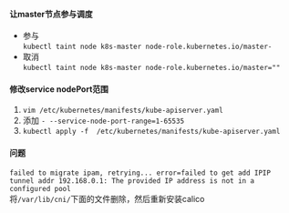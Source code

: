 #### 让master节点参与调度
- 参与  
`kubectl taint node k8s-master node-role.kubernetes.io/master-`
- 取消  
`kubectl taint node k8s-master node-role.kubernetes.io/master=""`

#### 修改service nodePort范围
1. `vim /etc/kubernetes/manifests/kube-apiserver.yaml`  
2. 添加 `- --service-node-port-range=1-65535`  
3. `kubectl apply -f  /etc/kubernetes/manifests/kube-apiserver.yaml`  


#### 问题
`failed to migrate ipam, retrying... error=failed to get add IPIP tunnel addr 192.168.0.1: The provided IP address is not in a configured pool`  
将`/var/lib/cni/`下面的文件删除，然后重新安装calico  

